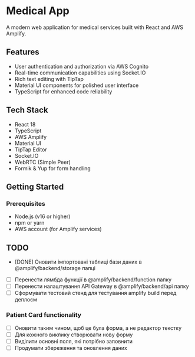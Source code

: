 # Medical App

A modern web application for medical services built with React and AWS Amplify.

## Features

- User authentication and authorization via AWS Cognito
- Real-time communication capabilities using Socket.IO
- Rich text editing with TipTap
- Material UI components for polished user interface
- TypeScript for enhanced code reliability

## Tech Stack

- React 18
- TypeScript
- AWS Amplify
- Material UI
- TipTap Editor
- Socket.IO
- WebRTC (Simple Peer)
- Formik & Yup for form handling

## Getting Started

### Prerequisites

- Node.js (v16 or higher)
- npm or yarn
- AWS account (for Amplify services)


## TODO

- [DONE] Оновити імпортовані таблиці бази даних в @amplify/backend/storage папці
- [ ] Перенести лямбда функції в @amplify/backend/function папку
- [ ] Перенести налаштування API Gateway в @amplify/backend/api папку
- [ ] Сформувати тестовий стенд для тестування amplify build перед деплоєм

### Patient Card functionality

- [ ] Оновити таким чином, щоб це була форма, а не редактор текстку
- [ ] Для кожного виклику створювати нову форму
- [ ] Виділити основні поля, які потрібно заповнити
- [ ] Продумати збереження та оновлення даних
